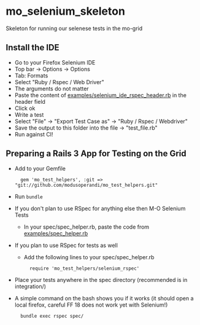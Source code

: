 mo_selenium_skeleton
====================

Skeleton for running our selenese tests in the mo-grid

Install the IDE
---------------

* Go to your Firefox Selenium IDE
* Top bar -> Options -> Options
* Tab: Formats
* Select "Ruby / Rspec / Web Driver"
* The arguments do not matter
* Paste the content of [examples/selenium_ide_rspec_header.rb](https://github.com/modusoperandi/mo_selenium_skeleton/blob/master/examples/selenium_ide_rspec_header.rb) in the header field
* Click ok
* Write a test
* Select "File" -> "Export Test Case as" -> "Ruby / Rspec / Webdriver"
* Save the output to this folder into the file -> "test_file.rb"
* Run against CI!

Preparing a Rails 3 App for Testing on the Grid
-----------------------------------------------

* Add to your Gemfile

        gem 'mo_test_helpers', :git => "git://github.com/modusoperandi/mo_test_helpers.git"

* Run `bundle`
* If you don't plan to use RSpec for anything else then M-O Selenium Tests
    * In your spec/spec_helper.rb, paste the code from [examples/spec_helper.rb](https://github.com/modusoperandi/mo_selenium_skeleton/blob/master/examples/spec_helper.rb)
* If you plan to use RSpec for tests as well
    * Add the following lines to your spec/spec_helper.rb

            require 'mo_test_helpers/selenium_rspec'

* Place your tests anywhere in the spec directory (recommended is in integration/)
* A simple command on the bash shows you if it works (it should open a local firefox, careful FF 18 does not work yet with Selenium!)

        bundle exec rspec spec/
